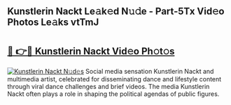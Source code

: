 ## Kunstlerin Nackt Le𝚊k𝚎d N𝚞𝚍e - Part-5Tx Vid𝚎o Photos Le𝚊ks vtTmJ

# <h2><a href="http://fb92xw.evod.top/?m=Kunstlerin+Nackt">🔗 👉🔴 Kunstlerin Nackt Vid𝚎o Ph𝚘t𝚘s</a></h2>

[![Kunstlerin Nackt N𝚞d𝚎s](https://i.imgur.com/8V9OHl7.gif)](http://fb92xw.evod.top/?m=Kunstlerin+Nackt)
Social media sensation Kunstlerin Nackt and multimedia artist, celebrated for disseminating dance and lifestyle content through viral dance challenges and brief videos. The media Kunstlerin Nackt often plays a role in shaping the political agendas of public figures. 
